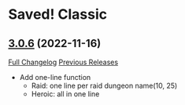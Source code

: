 # Saved! Classic

## [3.0.6](https://github.com/iambz00/Saved/tree/3.0.6) (2022-11-16)
[Full Changelog](https://github.com/iambz00/Saved/compare/3.0.5...3.0.6) [Previous Releases](https://github.com/iambz00/Saved/releases)

- Add one-line function  
    - Raid: one line per raid dungeon name(10, 25)  
    - Heroic: all in one line  

